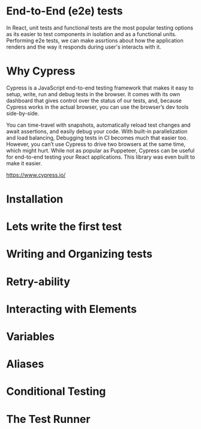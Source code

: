 # End-to-End (e2e) tests
In React, unit tests and functional tests are the most popular testing options as its easier to test components in isolation and as a functional units. Performing e2e tests, we can make assrtions about how the application renders and the way it responds during user's interacts with it.

# Why Cypress
Cypress is a JavaScript end-to-end testing framework that makes it easy to setup, write, run and debug tests in the browser. It comes with its own dashboard that gives control over the status of our tests, and, because Cypress works in the actual browser, you can use the browser’s dev tools side-by-side.

You can time-travel with snapshots, automatically reload test changes and await assertions, and easily debug your code. With built-in parallelization and load balancing, Debugging tests in CI becomes much that easier too. However, you can’t use Cypress to drive two browsers at the same time, which might hurt. While not as popular as Puppeteer, Cypress can be useful for end-to-end testing your React applications. This library was even built to make it easier.

https://www.cypress.io/

# Installation
# Lets write the first test
# Writing and Organizing tests
# Retry-ability
# Interacting with Elements
# Variables
# Aliases
# Conditional Testing
# The Test Runner
